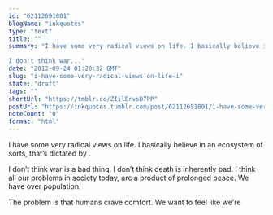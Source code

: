 ```yaml
---
id: "62112691801"
blogName: "inkquotes"
type: "text"
title: ""
summary: "I have some very radical views on life. I basically believe in an ecosystem of sorts, that's dictated by .

I don't think war..."
date: "2013-09-24 01:20:32 GMT"
slug: "i-have-some-very-radical-views-on-life-i"
state: "draft"
tags: ""
shortUrl: "https://tmblr.co/ZIilErvsD7PP"
postUrl: "https://inkquotes.tumblr.com/post/62112691801/i-have-some-very-radical-views-on-life-i"
noteCount: "0"
format: "html"
---
```


I have some very radical views on life. I basically believe in an ecosystem of sorts, that’s dictated by .

I don’t think war is a bad thing. I don’t think death is inherently bad. I think all our problems in society today, are a product of prolonged peace. We have over population. 

The problem is that humans crave comfort. We want to feel like we're